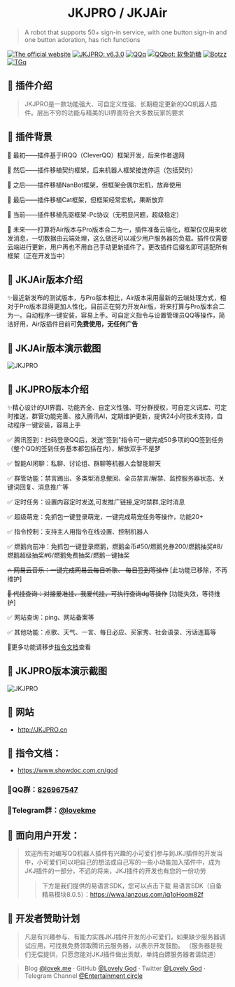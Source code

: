<h1 align="center">JKJPRO / JKJAir</h1>

> A robot that supports 50+ sign-in service, with one button sign-in and one button adoration, has rich functions

[![The official website](https://img.shields.io/badge/网站-JKJPRO.cn-or?style=flat-square&logo=html5)](http://JKJPRO.cn/) [![JKJPRO: v6.3.0](https://img.shields.io/github/v/release/LovelyGod3/JKJPRO?label=JKJPRO&style=flat-square&logo=github)](https://github.com/LovelyGod3/JKJPRO/) [![QQq](https://img.shields.io/badge/QQ群-826967547-blue?style=flat-square&logo=tencent-qq)](https://jq.qq.com/?_wv=1027&k=5xYS9qX) [![QQbot: 软兔奶糖](https://img.shields.io/badge/QQbot-软兔奶糖-red?style=flat-square&logo=tencent-qq)](http://lovek.top/) [![Botzz](https://img.shields.io/badge/作者-小凯大大-blue?style=flat-square&logo=tencent-qq)](https://wpa.qq.com/msgrd?v=3&uin=1544545655&site=qq&menu=yes) [![TGq](https://img.shields.io/badge/Telegram群-Entertainment_circle-or?style=flat-square&logo=Telegram)](https://t.me/lovekme)

## 🍰 插件介绍

> JKJPRO是一款功能强大、可自定义性强、长期稳定更新的QQ机器人插件。层出不穷的功能与精美的UI界面符合大多数玩家的要求

## 🍰 插件背景

🔖 最初——插件基于IRQQ（CleverQQ）框架开发，后来作者退网

🔖 然后——插件移植契约框架，后来机器人框架接连停运（包括契约）

🔖 之后——插件移植NanBot框架，但框架会偶尔宏机，放弃使用

🔖 最后——插件移植Cat框架，但框架经常宏机，果断放弃

🎨 当前——插件移植先驱框架-Pc协议（无明显问题，超级稳定）

🚧 未来——打算将Air版本与Pro版本合二为一，插件准备云端化，框架仅仅用来收发消息，一切数据由云端处理，这么做还可以减少用户服务器的负载。插件仅需要云端进行更新，用户再也不用自己手动更新插件了。更改插件后缀名即可适配所有框架（正在开发当中）

## 🍰 JKJAir版本介绍

✨最近新发布的测试版本，与Pro版本相比，Air版本采用最新的云端处理方式，相对于Pro版本显得更加人性化，目前正在努力开发Air版，将来打算与Pro版本合二为一。自动程序一键安装，容易上手。可自定义指令与设置管理员QQ等操作，简洁好用，Air版插件目前可**免费使用，无任何广告**

## 🍰 JKJAir版本演示截图

![JKJPRO](https://cdn.jsdelivr.net/gh/LovelyGod3/PicGo/img/airkfb1.PNG)

## 🍰 JKJPRO版本介绍

✨精心设计的UI界面、功能齐全、自定义性强、可分群授权，可自定义词库、可定时推送，群管功能完善、接入腾讯AI，定期维护更新，提供24小时技术支持，自动程序一键安装，容易上手

✅ 腾讯签到：扫码登录QQ后，发送"签到"指令可一键完成50多项的QQ签到任务（整个QQ的签到任务基本都包括在内），解放双手不是梦

✅ 智能AI闲聊：私聊、讨论组、群聊等机器人会智能聊天

✅ 群管功能：禁言踢出、多类型消息撤回、全员禁言/解禁、监控服务器状态、关键词回复、消息推广等

✅ 定时任务：设置内容定时发送,可发推广链接,定时禁群,定时消息

✅ 超级萌宠：免抓包一键登录萌宠，一键完成萌宠任务等操作，功能20+

✅ 指令控制：支持主人用指令在线设置、控制机器人

✅ 燃鹅向前冲：免抓包一键登录燃鹅，燃鹅金币#50/燃鹅兑券200/燃鹅抽奖#8/燃鹅超级抽奖#6/燃鹅免费抽奖/燃鹅一键抽奖

~~🔥 网易云音乐：一键完成网易云每日听歌、 每日签到等操作~~ [此功能已移除，不再维护]

~~🚧 代挂查询：对接爱准挂、我爱代挂，可执行查询dg等操作~~  [功能失效，等待维护]

✅ 网站查询：ping、网站备案等

✅ 其他功能：点歌、天气、一言、每日必应、买家秀、社会语录、污话连篇等

🚀更多功能请移步[指令文档](#zlwd)查看

## 🍰 JKJPRO版本演示截图

![JKJPRO](https://cdn.jsdelivr.net/gh/cheng2924070927/PicGo/img/JKJPROCN2.PNG)


## 🍰 网站

- http://JKJPRO.cn

## 🍰 <span id="zlwd">指令文档：</span>

- https://www.showdoc.com.cn/god

### 🍭QQ群：[826967547](https://jq.qq.com/?_wv=1027&k=5xYS9qX)

### 🍭Telegram群：[@lovekme](https://t.me/lovekme)

## 🍰 面向用户开发：

> 欢迎所有对编写QQ机器人插件有兴趣的小可爱们参与到JKJ插件的开发当中，小可爱们可以吧自己的想法或自己写的一些小功能加入插件中，成为JKJ插件的一部分，不远的将来，JKJ插件的开发也有您的一份功劳
>> 下方是我们提供的易语言SDK，您可以点击下载
易语言SDK（自备精易模块8.0.5）：https://wwa.lanzous.com/iq1oHoom82f

## 🍰 开发者赞助计划

> 凡是有兴趣参与、有能力实践JKJ插件开发的小可爱们，如果缺少服务器调试应用，可找我免费领取腾讯云服务器，以表示开发鼓励。
（服务器是我们无偿提供，只愿您能对JKJ插件做出贡献，单纯白嫖服务器者请绕道）

> Blog [@lovek.me](https://lovek.me) · GitHub [@Lovely God](https://github.com/LovelyGod3) · Twitter [@Lovely God](https://twitter.com/lovelygod3) · Telegram Channel [@Entertainment circle](https://t.me/lovekme)
